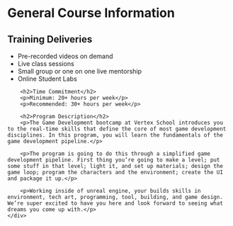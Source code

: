 
<!DOCTYPE html>
<html lang="en">
<head>
    <meta charset="UTF-8">
    <meta name="viewport" content="width=device-width, initial-scale=1.0">
    <title>Game Development Bootcamp</title>
    <link rel="stylesheet" href="styles.css">
</head>
<body>
    <div class="container">
        <h1>General Course Information</h1>
        <h2>Training Deliveries</h2>
        <ul>
            <li>Pre-recorded videos on demand</li>
            <li>Live class sessions</li>
            <li>Small group or one on one live mentorship</li>
            <li>Online Student Labs</li>
        </ul>

        <h2>Time Commitment</h2>
        <p>Minimum: 20+ hours per week</p>
        <p>Recommended: 30+ hours per week</p>

        <h2>Program Description</h2>
        <p>The Game Development bootcamp at Vertex School introduces you to the real-time skills that define the core of most game development disciplines. In this program, you will learn the fundamentals of the game development pipeline.</p>

        <p>The program is going to do this through a simplified game development pipeline. First thing you’re going to make a level; put some stuff in that level; light it, and set up materials; design the game loop; program the characters and the environment; create the UI and package it up.</p>

        <p>Working inside of unreal engine, your builds skills in environment, tech art, programming, tool, building, and game design. We’re super excited to have you here and look forward to seeing what dreams you come up with.</p>
    </div>
</body>
</html>
